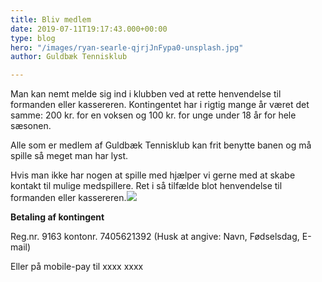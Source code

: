 ```yaml
---
title: Bliv medlem
date: 2019-07-11T19:17:43.000+00:00
type: blog
hero: "/images/ryan-searle-qjrjJnFypa0-unsplash.jpg"
author: Guldbæk Tennisklub

---
```

Man kan nemt melde sig ind i klubben ved at rette henvendelse til formanden eller kassereren. Kontingentet har i rigtig mange år været det samme: 200 kr. for en voksen og 100 kr. for unge under 18 år for hele sæsonen.

Alle som er medlem af Guldbæk Tennisklub kan frit benytte banen og må spille så meget man har lyst.

Hvis man ikke har nogen at spille med hjælper vi gerne med at skabe kontakt til mulige medspillere. Ret i så tilfælde blot henvendelse til formanden eller kassereren.![](/images/ben-hershey-K9HgyI3qmqA-unsplash.jpg)

**Betaling af kontingent**

Reg.nr. 9163 kontonr. 7405621392 (Husk at angive: Navn, Fødselsdag, E-mail)

Eller på mobile-pay til xxxx xxxx
